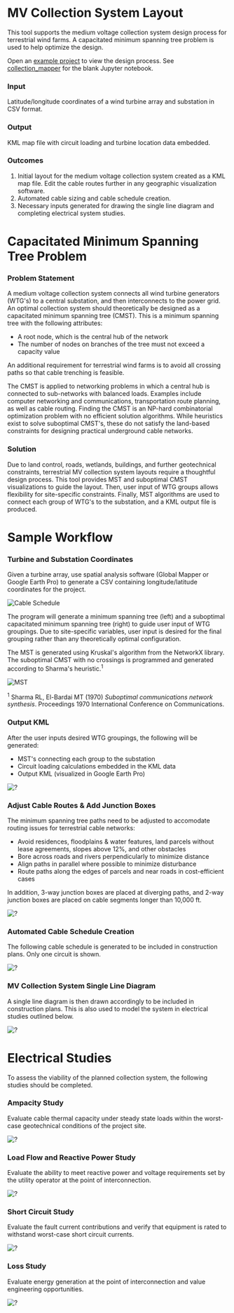 # MV Collection System Layout

This tool supports the medium voltage collection system design process for terrestrial wind farms. A capacitated minimum spanning tree problem is used to help optimize the design. 

Open an [example project](workbook_sq.ipynb) to view the design process. See [collection_mapper](collection_mapper.ipynb) for the blank Jupyter notebook. 

### Input
Latitude/longitude coordinates of a wind turbine array and substation in CSV format.

### Output
KML map file with circuit loading and turbine location data embedded.

### Outcomes
1. Initial layout for the medium voltage collection system created as a KML map file. Edit the cable routes further in any geographic visualization software.
2. Automated cable sizing and cable schedule creation.
3. Necessary inputs generated for drawing the single line diagram and completing electrical system studies.


# Capacitated Minimum Spanning Tree Problem

### Problem Statement
A medium voltage collection system connects all wind turbine generators (WTG's) to a central substation, and then interconnects to the power grid. An optimal collection system should theoretically be designed as a capacitated minimum spanning tree (CMST). This is a minimum spanning tree with the following attributes:
- A root node, which is the central hub of the network
- The number of nodes on branches of the tree must not exceed a capacity value

An additional requirement for terrestrial wind farms is to avoid all crossing paths so that cable trenching is feasible.

The CMST is applied to networking problems in which a central hub is connected to sub-networks with balanced loads. Examples include computer networking and communications, transportation route planning, as well as cable routing. Finding the CMST is an NP-hard combinatorial optimization problem with no efficient solution algorithms. While heuristics exist to solve suboptimal CMST's, these do not satisfy the land-based constraints for designing practical underground cable networks.

### Solution
Due to land control, roads, wetlands, buildings, and further geotechnical constraints, terrestrial MV collection system layouts require a thoughtful design process. This tool provides MST and suboptimal CMST visualizations to guide the layout. Then, user input of WTG groups allows flexibility for site-specific constraints. Finally, MST algorithms are used to connect each group of WTG's to the substation, and a KML output file is produced.

# Sample Workflow

### Turbine and Substation Coordinates
Given a turbine array, use spatial analysis software (Global Mapper or Google Earth Pro) to generate a CSV containing longitude/latitude coordinates for the project.

![Cable Schedule](Images/col_10.png)

The program will generate a minimum spanning tree (left) and a suboptimal capacitated minimum spanning tree (right) to guide user input of WTG groupings. Due to site-specific variables, user input is desired for the final grouping rather than any theoretically optimal configuration. 

The MST is generated using Kruskal's algorithm from the NetworkX library. The suboptimal CMST with no crossings is programmed and generated according to Sharma's heuristic.<sup>1</sup>

![MST](Images/col_06.png)

<sup>1</sup> Sharma RL, El-Bardai MT (1970) _Suboptimal communications network synthesis_. Proceedings 1970 International Conference on Communications.

### Output KML

After the user inputs desired WTG groupings, the following will be generated:

- MST's connecting each group to the substation
- Circuit loading calculations embedded in the KML data
- Output KML (visualized in Google Earth Pro)

![?](Images/col_07.png)



### Adjust Cable Routes & Add Junction Boxes
The minimum spanning tree paths need to be adjusted to accomodate routing issues for terrestrial cable networks:
- Avoid residences, floodplains & water features, land parcels without lease agreements, slopes above 12%, and other obstacles
- Bore across roads and rivers perpendicularly to minimize distance
- Align paths in parallel where possible to minimize disturbance
- Route paths along the edges of parcels and near roads in cost-efficient cases

In addition, 3-way junction boxes are placed at diverging paths, and 2-way junction boxes are placed on cable segments longer than 10,000 ft. 

![?](Images/col_08.png)

### Automated Cable Schedule Creation
The following cable schedule is generated to be included in construction plans. Only one circuit is shown.

![?](Images/col_04.png)

### MV Collection System Single Line Diagram
A single line diagram is then drawn accordingly to be included in construction plans. This is also used to model the system in electrical studies outlined below.

![?](Images/col_05.png)

# Electrical Studies

To assess the viability of the planned collection system, the following studies should be completed.

### Ampacity Study

Evaluate cable thermal capacity under steady state loads within the worst-case geotechnical conditions of the project site. 

![?](Images/amp_study.png)

### Load Flow and Reactive Power Study

Evaluate the ability to meet reactive power and voltage requirements set by the utility operator at the point of interconnection. 

![?](Images/reactive_study.png)

### Short Circuit Study

Evaluate the fault current contributions and verify that equipment is rated to withstand worst-case short circuit currents. 

![?](Images/sc_study.png)

### Loss Study

Evaluate energy generation at the point of interconnection and value engineering opportunities.

![?](Images/loss_study.png)


